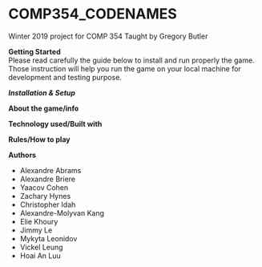 # COMP354_CODENAMES
Winter 2019 project for COMP 354
Taught by Gregory Butler

**Getting Started**  
Please read carefully the guide below to install and run properly the game. Those instruction will help you run the game on your local machine for development and testing purpose.

***Installation & Setup***


**About the game/info**



**Technology used/Built with**



**Rules/How to play**




**Authors**

* Alexandre	Abrams
* Alexandre	Briere
* Yaacov	Cohen
* Zachary	Hynes
* Christopher	Idah
* Alexandre-Molyvan	Kang
* Elie	Khoury
* Jimmy	Le
* Mykyta	Leonidov
* Vickel	Leung
* Hoai An	Luu
